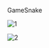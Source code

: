 GameSnake

![1](https://user-images.githubusercontent.com/23118503/33665371-694f7dc0-da9f-11e7-9570-3c8397701692.PNG)



![2](https://user-images.githubusercontent.com/23118503/33665373-6cbb1992-da9f-11e7-922a-6517f7d3ef3c.PNG)
